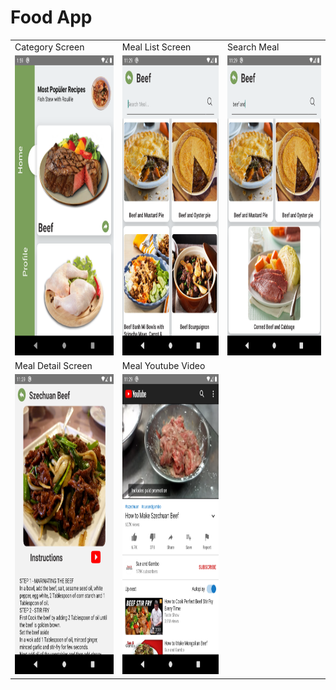 #  Food App

<table>
  <tr>
    <td>Category Screen</td>
     <td>Meal List Screen</td>
     <td>Search Meal</td>
  </tr>
  <tr>
    <td><img src="screenshots/category.png" width=270 height=480></td>
    <td><img src="screenshots/meal_list.png" width=270 height=480></td>
     <td><img src="screenshots/search_meal.png" width=270 height=480></td>
  </tr>
  <tr>
    <td>Meal Detail Screen</td>
    <td>Meal Youtube Video</td>
  </tr>
  <tr>
    <td><img src="screenshots/meal_detail.png" width=270 height=480></td>
    <td><img src="screenshots/meal_video.png" width=270 height=480></td>
  </tr>
 </table>
